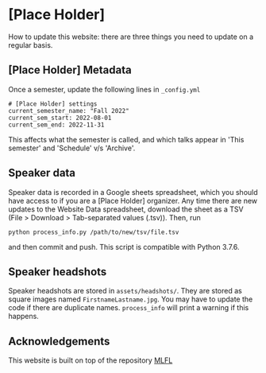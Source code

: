 [Place Holder]
=========================================

How to update this website: there are three things you need to update on a regular basis.

## [Place Holder] Metadata

Once a semester, update the following lines in `_config.yml`

```
# [Place Holder] settings
current_semester_name: "Fall 2022"
current_sem_start: 2022-08-01
current_sem_end: 2022-11-31
```

This affects what the semester is called, and which talks appear in 'This semester' and 'Schedule' v/s 'Archive'.

## Speaker data

Speaker data is recorded in a Google sheets spreadsheet, which you should have access to if you are a [Place Holder] organizer. Any time there are new updates to the Website Data spreadsheet, download the sheet as a TSV (File > Download > Tab-separated values (.tsv)). Then, run

`python process_info.py /path/to/new/tsv/file.tsv`

and then commit and push. This script is compatible with Python 3.7.6.

## Speaker headshots

Speaker headshots are stored in `assets/headshots/`. They are stored as square images named `FirstnameLastname.jpg`. You may have to update the code if there are duplicate names. `process_info` will print a warning if this happens.

## Acknowledgements

This website is built on top of the repository [MLFL](https://github.com/umass-mlfl/umass-mlfl.github.io)